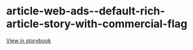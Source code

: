 # article-web-ads--default-rich-article-story-with-commercial-flag

[View in storybook](https://raw.githack.com/Independent-Digital-News-and-Media-Ltd/indy100-pwamp-sb/PR-756-sb/index.html?path=/story/article-web-ads--default-rich-article-story-with-commercial-flag)